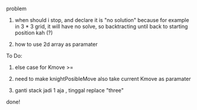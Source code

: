 
problem
1. when should i stop, and declare it is "no solution"
    because for example in 3 * 3 grid,
    it will have no solve, 
    so backtracting until back to starting position kah (?)


2. how to use 2d array as paramater 


To Do:

1. else case for Kmove >= 
2. need to make knightPosibleMove also take current Kmove as paramater 


10. ganti stack jadi 1 aja , tinggal replace "three"

done!
